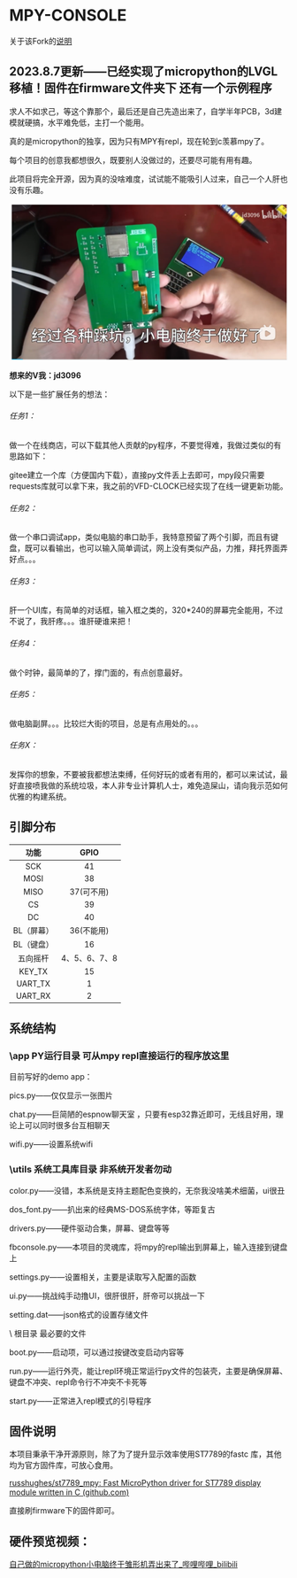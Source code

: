 # MPY-CONSOLE

关于该Fork的[说明](./README-Ayala.md)

## 2023.8.7更新——已经实现了micropython的LVGL移植！固件在firmware文件夹下 还有一个示例程序

求人不如求己，等这个靠那个，最后还是自己先造出来了，自学半年PCB，3d建模就硬搞，水平难免低，主打一个能用。

真的是micropython的独享，因为只有MPY有repl，现在轮到c羡慕mpy了。

每个项目的创意我都想很久，既要别人没做过的，还要尽可能有用有趣。

此项目将完全开源，因为真的没啥难度，试试能不能吸引人过来，自己一个人肝也没有乐趣。

![](mpy-console-v1.png)

**想来的V我：jd3096**

以下是一些扩展任务的想法：

###### 任务1：

做一个在线商店，可以下载其他人贡献的py程序，不要觉得难，我做过类似的有思路如下：

gitee建立一个库（方便国内下载），直接py文件丢上去即可，mpy段只需要requests库就可以拿下来，我之前的VFD-CLOCK已经实现了在线一键更新功能。

###### 任务2：

做一个串口调试app，类似电脑的串口助手，我特意预留了两个引脚，而且有键盘，既可以看输出，也可以输入简单调试，网上没有类似产品，力推，拜托界面弄好点。。。

###### 任务3：

肝一个UI库，有简单的对话框，输入框之类的，320*240的屏幕完全能用，不过不说了，我肝疼。。。谁肝硬谁来把！

###### 任务4：

做个时钟，最简单的了，撑门面的，有点创意最好。

###### 任务5：

做电脑副屏。。。比较烂大街的项目，总是有点用处的。。。

###### 任务X：

发挥你的想象，不要被我都想法束缚，任何好玩的或者有用的，都可以来试试，最好直接喷我做的系统垃圾，本人非专业计算机人士，难免造屎山，请向我示范如何优雅的构建系统。

## 引脚分布

|    功能    |     GPIO      |
| :--------: | :-----------: |
|    SCK     |      41       |
|    MOSI    |      38       |
|    MISO    |  37(可不用)   |
|     CS     |      39       |
|     DC     |      40       |
| BL（屏幕） |  36(不能用)   |
| BL（键盘） |      16       |
|  五向摇杆  | 4、5、6、7、8 |
|   KEY_TX   |      15       |
|  UART_TX   |       1       |
|  UART_RX   |       2       |

## 系统结构

### \app  PY运行目录   可从mpy repl直接运行的程序放这里

目前写好的demo app：

pics.py——仅仅显示一张图片

chat.py——巨简陋的espnow聊天室 ，只要有esp32靠近即可，无线且好用，理论上可以同时很多台互相聊天

wifi.py——设置系统wifi

### \utils  系统工具库目录  非系统开发者勿动

color.py——没错，本系统是支持主题配色变换的，无奈我没啥美术细菌，ui很丑

dos_font.py——扒出来的经典MS-DOS系统字体，等距复古

drivers.py——硬件驱动合集，屏幕、键盘等等

fbconsole.py——本项目的灵魂库，将mpy的repl输出到屏幕上，输入连接到键盘上

settings.py——设置相关，主要是读取写入配置的函数

ui.py——挑战纯手动撸UI，很肝很肝，肝帝可以挑战一下

setting.dat——json格式的设置存储文件

\ 根目录 最必要的文件

boot.py——启动项，可以通过按键改变启动内容等

run.py——运行外壳，能让repl环境正常运行py文件的包装壳，主要是确保屏幕、键盘不冲突、repl命令行不冲突不卡死等

start.py——正常进入repl模式的引导程序

## 固件说明

本项目秉承干净开源原则，除了为了提升显示效率使用ST7789的fastc 库，其他均为官方固件库，可放心食用。

[russhughes/st7789_mpy: Fast MicroPython driver for ST7789 display module written in C (github.com)](https://github.com/russhughes/st7789_mpy)

直接刷firmware下的固件即可。

## 硬件预览视频：

[自己做的micropython小电脑终于雏形机弄出来了_哔哩哔哩_bilibili](https://www.bilibili.com/video/BV1fj4119798/?spm_id_from=333.999.0.0&vd_source=16fd6d2ed1bceb65dca80ff0e6e9e8ec)
